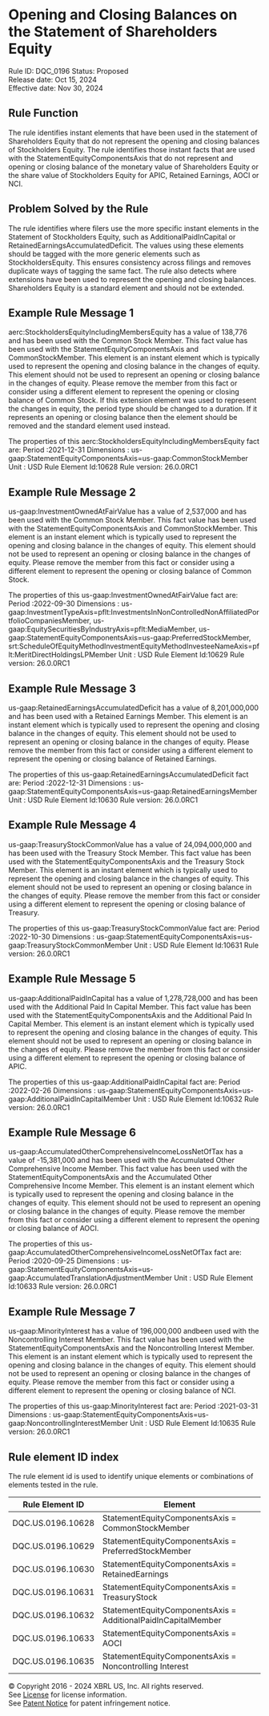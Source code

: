 # Opening and Closing Balances on the Statement of Shareholders Equity
Rule ID: DQC_0196
Status: Proposed  
Release date: Oct 15, 2024  
Effective date: Nov 30, 2024

## Rule Function
The rule identifies instant elements that have been used in the statement of Shareholders Equity that do not represent the opening and closing balances of Stockholders Equity. The rule identifies those instant facts that are used with the StatementEquityComponentsAxis that do not represent and opening or closing balance of the monetary value of Shareholders Equity or the share value of Stockholders Equity for APIC, Retained Earnings, AOCI or NCI.

## Problem Solved by the Rule
The rule identifies where filers use the more specific instant elements in the Statement of Stockholders Equity, such as AdditionalPaidInCapital or RetainedEarningsAccumulatedDeficit.  The values using these elements should be tagged with the more generic elements such as StockholdersEquity. This ensures consistency across filings and removes duplicate ways of tagging the same fact. The rule also detects where extensions have been used to represent the opening and closing balances. Shareholders Equity is a standard element and should not be extended.

## Example Rule Message 1
aerc:StockholdersEquityIncludingMembersEquity has a value of 138,776 and has been used with the Common Stock Member. This fact value has been used with the StatementEquityComponentsAxis and CommonStockMember. This element is an instant element which is typically used to represent the opening and closing balance in the changes of equity. This element should not be used to represent an opening or closing balance in the changes of equity.  Please remove the member from this fact or consider using a different element to represent the opening or closing balance of Common Stock.
If this extension element was used to represent the changes in equity, the period type should be changed to a duration. If it represents an opening or closing balance then the element should be removed and the standard element used instead.

The properties of this aerc:StockholdersEquityIncludingMembersEquity fact are:
Period :2021-12-31
Dimensions : us-gaap:StatementEquityComponentsAxis=us-gaap:CommonStockMember
Unit : USD
Rule Element Id:10628
Rule version: 26.0.0RC1

## Example Rule Message 2
 us-gaap:InvestmentOwnedAtFairValue has a value of 2,537,000 and has been used with the Common Stock Member. This fact value has been used with the StatementEquityComponentsAxis and CommonStockMember. This element is an instant element which is typically used to represent the opening and closing balance in the changes of equity. This element should not be used to represent an opening or closing balance in the changes of equity.  Please remove the member from this fact or consider using a different element to represent the opening or closing balance of Common Stock.

The properties of this us-gaap:InvestmentOwnedAtFairValue fact are:
Period :2022-09-30
Dimensions : us-gaap:InvestmentTypeAxis=pflt:InvestmentsInNonControlledNonAffiliatedPortfolioCompaniesMember, us-gaap:EquitySecuritiesByIndustryAxis=pflt:MediaMember, us-gaap:StatementEquityComponentsAxis=us-gaap:PreferredStockMember, srt:ScheduleOfEquityMethodInvestmentEquityMethodInvesteeNameAxis=pflt:MeritDirectHoldingsLPMember
Unit : USD
Rule Element Id:10629
Rule version: 26.0.0RC1 

## Example Rule Message 3
us-gaap:RetainedEarningsAccumulatedDeficit has a value of 8,201,000,000 and has been used with a Retained Earnings Member.  This element is an instant element which is typically used to represent the opening and closing balance in the changes of equity. This element should not be used to represent an opening or closing balance in the changes of equity.  Please remove the member from this fact or consider using a different element to represent the opening or closing balance of Retained Earnings.

The properties of this us-gaap:RetainedEarningsAccumulatedDeficit fact are:
Period :2022-12-31
Dimensions : us-gaap:StatementEquityComponentsAxis=us-gaap:RetainedEarningsMember
Unit : USD
Rule Element Id:10630
Rule version: 26.0.0RC1

## Example Rule Message 4
us-gaap:TreasuryStockCommonValue has a value of 24,094,000,000 and has been used with the Treasury Stock Member. This fact value has been used with the StatementEquityComponentsAxis and the Treasury Stock Member. This element is an instant element which is typically used to represent the opening and closing balance in the changes of equity. This element should not be used to represent an opening or closing balance in the changes of equity.  Please remove the member from this fact or consider using a different element to represent the opening or closing balance of Treasury.

The properties of this us-gaap:TreasuryStockCommonValue fact are:
Period :2022-10-30
Dimensions : us-gaap:StatementEquityComponentsAxis=us-gaap:TreasuryStockCommonMember
Unit : USD
Rule Element Id:10631
Rule version: 26.0.0RC1

## Example Rule Message 5
us-gaap:AdditionalPaidInCapital has a value of 1,278,728,000 and has been used with the Additional Paid In Capital Member. This fact value has been used with the StatementEquityComponentsAxis and the Additional Paid In Capital Member. This element is an instant element which is typically used to represent the opening and closing balance in the changes of equity. This element should not be used to represent an opening or closing balance in the changes of equity.  Please remove the member from this fact or consider using a different element to represent the opening or closing balance of APIC.

The properties of this us-gaap:AdditionalPaidInCapital fact are:
Period :2022-02-26
Dimensions : us-gaap:StatementEquityComponentsAxis=us-gaap:AdditionalPaidInCapitalMember
Unit : USD
Rule Element Id:10632
Rule version: 26.0.0RC1

## Example Rule Message 6
us-gaap:AccumulatedOtherComprehensiveIncomeLossNetOfTax has a value of -15,381,000 and has been used with the Accumulated Other Comprehensive Income Member. This fact value has been used with the StatementEquityComponentsAxis and the Accumulated Other Comprehensive Income Member. This element is an instant element which is typically used to represent the opening and closing balance in the changes of equity. This element should not be used to represent an opening or closing balance in the changes of equity.  Please remove the member from this fact or consider using a different element to represent the opening or closing balance of AOCI.

The properties of this us-gaap:AccumulatedOtherComprehensiveIncomeLossNetOfTax fact are:
Period :2020-09-25
Dimensions : us-gaap:StatementEquityComponentsAxis=us-gaap:AccumulatedTranslationAdjustmentMember
Unit : USD
Rule Element Id:10633
Rule version: 26.0.0RC1 

## Example Rule Message 7
 us-gaap:MinorityInterest has a value of 196,000,000 andbeen used with the Noncontrolling Interest Member. This fact value has been used with the StatementEquityComponentsAxis and the Noncontrolling Interest Member. This element is an instant element which is typically used to represent the opening and closing balance in the changes of equity. This element should not be used to represent an opening or closing balance in the changes of equity.  Please remove the member from this fact or consider using a different element to represent the opening or closing balance of NCI.

The properties of this us-gaap:MinorityInterest fact are:
Period :2021-03-31
Dimensions : us-gaap:StatementEquityComponentsAxis=us-gaap:NoncontrollingInterestMember
Unit : USD
Rule Element Id:10635
Rule version: 26.0.0RC1


## Rule element ID index  
The rule element id is used to identify unique elements or combinations of elements tested in the rule.

|Rule Element ID|Element|
|--- |--- |
| DQC.US.0196.10628 |StatementEquityComponentsAxis = CommonStockMember|
| DQC.US.0196.10629 |StatementEquityComponentsAxis = PreferredStockMember|
| DQC.US.0196.10630 |StatementEquityComponentsAxis = RetainedEarnings|
| DQC.US.0196.10631 |StatementEquityComponentsAxis = TreasuryStock|
| DQC.US.0196.10632 |StatementEquityComponentsAxis = AdditionalPaidInCapitalMember|
| DQC.US.0196.10633 |StatementEquityComponentsAxis = AOCI|
| DQC.US.0196.10635 |StatementEquityComponentsAxis = Noncontrolling Interest|

© Copyright 2016 - 2024 XBRL US, Inc. All rights reserved.   
See [License](https://xbrl.us/dqc-license) for license information.  
See [Patent Notice](https://xbrl.us/dqc-patent) for patent infringement notice. 
